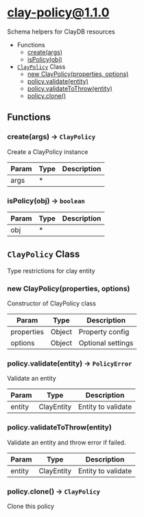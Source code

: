 # clay-policy@1.1.0

Schema helpers for ClayDB resources

+ Functions
  + [create(args)](#clay-policy-function-create)
  + [isPolicy(obj)](#clay-policy-function-is-policy)
+ [`ClayPolicy`](#clay-policy-classes) Class
  + [new ClayPolicy(properties, options)](#clay-policy-classes-clay-policy-constructor)
  + [policy.validate(entity)](#clay-policy-classes-clay-policy-validate)
  + [policy.validateToThrow(entity)](#clay-policy-classes-clay-policy-validateToThrow)
  + [policy.clone()](#clay-policy-classes-clay-policy-clone)

## Functions

<a class='md-heading-link' name="clay-policy-function-create" ></a>

### create(args) -> `ClayPolicy`

Create a ClayPolicy instance

| Param | Type | Description |
| ----- | --- | -------- |
| args | * |  |

<a class='md-heading-link' name="clay-policy-function-is-policy" ></a>

### isPolicy(obj) -> `boolean`



| Param | Type | Description |
| ----- | --- | -------- |
| obj | * |  |



<a class='md-heading-link' name="clay-policy-classes"></a>

## `ClayPolicy` Class

Type restrictions for clay entity




<a class='md-heading-link' name="clay-policy-classes-clay-policy-constructor" ></a>

### new ClayPolicy(properties, options)

Constructor of ClayPolicy class

| Param | Type | Description |
| ----- | --- | -------- |
| properties | Object | Property config |
| options | Object | Optional settings |


<a class='md-heading-link' name="clay-policy-classes-clay-policy-validate" ></a>

### policy.validate(entity) -> `PolicyError`

Validate an entity

| Param | Type | Description |
| ----- | --- | -------- |
| entity | ClayEntity | Entity to validate |


<a class='md-heading-link' name="clay-policy-classes-clay-policy-validateToThrow" ></a>

### policy.validateToThrow(entity)

Validate an entity and throw error if failed.

| Param | Type | Description |
| ----- | --- | -------- |
| entity | ClayEntity | Entity to validate |


<a class='md-heading-link' name="clay-policy-classes-clay-policy-clone" ></a>

### policy.clone() -> `ClayPolicy`

Clone this policy



